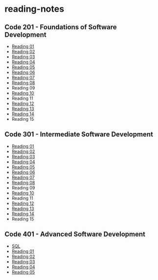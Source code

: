 # reading-notes

## Code 201 - Foundations of Software Development
- [Reading 01](./code201/class-01.md)
- [Reading 02](./code201/class-02.md)
- [Reading 03](./code201/class-03.md)
- [Reading 04](./code201/class-04.md)
- [Reading 05](./code201/class-05.md)
- [Reading 06](./code201/class-06.md)
- [Reading 07](./code201/class-07.md)
- [Reading 08](./code201/class-08.md)
- Reading 09
- [Reading 10](./code201/class-10.md)
- Reading 11
- [Reading 12](./code201/class-12.md)
- [Reading 13](./code201/class-13.md)
- [Reading 14](./code201/class-14.md)
- Reading 15

## Code 301 - Intermediate Software Development
- [Reading 01](./code301/class-01.md)
- [Reading 02](./code301/class-02.md)
- [Reading 03](./code301/class-03.md)
- [Reading 04](./code301/class-04.md)
- [Reading 05](./code301/class-05.md)
- [Reading 06](./code301/class-06.md)
- [Reading 07](./code301/class-07.md)
- [Reading 08](./code301/class-08.md)
- Reading 09
- [Reading 10](./code301/class-10.md)
- Reading 11
- [Reading 12](./code301/class-12.md)
- [Reading 13](./code301/class-13.md)
- [Reading 14](./code301/class-14.md)
- Reading 15
## Code 401 - Advanced Software Development
- [SQL](./sql.md)
- [Reading 01](./code401/class-01.md)
- [Reading 02](./code401/class-02.md)
- [Reading 03](./code401/class-03.md)
- [Reading 04](./code401/class-04.md)
- [Reading 05](./code401/class-05.md)
